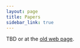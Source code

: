 ```yaml
---
layout: page
title: Papers
sidebar_link: true
---
```


TBD or at the [old web page](http://staff.mmcs.sfedu.ru/~juliet/en/papers.en.html).
